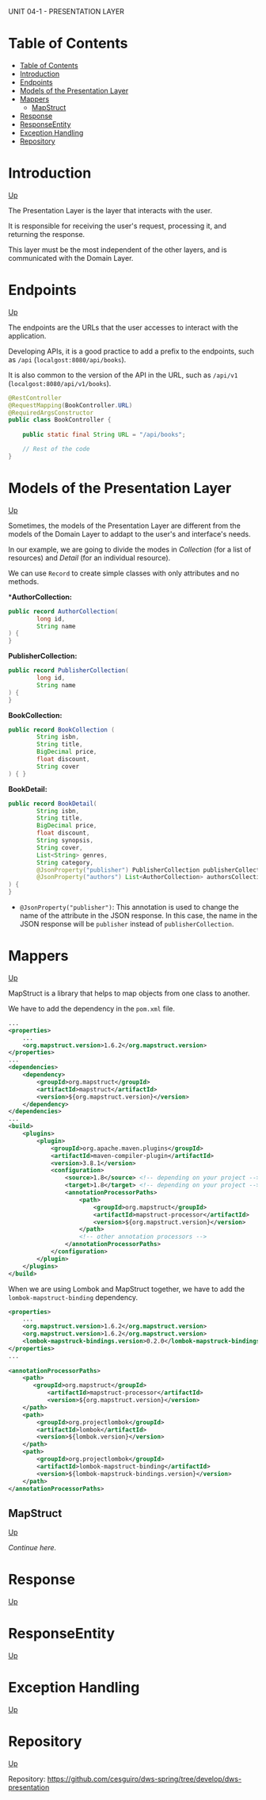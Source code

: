UNIT 04-1 - PRESENTATION LAYER

# Table of Contents

- [Table of Contents](#table-of-contents)
- [Introduction](#introduction)
- [Endpoints](#endpoints)
- [Models of the Presentation Layer](#models-of-the-presentation-layer)
- [Mappers](#mappers)
  - [MapStruct](#mapstruct)
- [Response](#response)
- [ResponseEntity](#responseentity)
- [Exception Handling](#exception-handling)
- [Repository](#repository)

# Introduction
[Up](#Table-of-Contents)

The Presentation Layer is the layer that interacts with the user. 

It is responsible for receiving the user's request, processing it, and returning the response.

This layer must be the most independent of the other layers, and is communicated with the Domain Layer.

# Endpoints
[Up](#Table-of-Contents)

The endpoints are the URLs that the user accesses to interact with the application.

Developing APIs, it is a good practice to add a prefix to the endpoints, such as `/api` (`localgost:8080/api/books`).

It is also common to the version of the API in the URL, such as `/api/v1` (`localgost:8080/api/v1/books`).

```java
@RestController
@RequestMapping(BookController.URL)
@RequiredArgsConstructor
public class BookController {
 
    public static final String URL = "/api/books";

    // Rest of the code
}
```

# Models of the Presentation Layer
[Up](#Table-of-Contents)

Sometimes, the models of the Presentation Layer are different from the models of the Domain Layer to addapt to the user's and interface's needs.

In our example, we are going to divide the modes in *Collection* (for a list of resources) and *Detail* (for an individual resource).

We can use `Record` to create simple classes with only attributes and no methods.

***AuthorCollection:**
```java
public record AuthorCollection(
        long id,
        String name
) {
}
```

**PublisherCollection:**
```java
public record PublisherCollection(
        long id,
        String name
) {
}
```

**BookCollection:**
```java
public record BookCollection (
        String isbn,
        String title,
        BigDecimal price,
        float discount,
        String cover
) { }
```

**BookDetail:**
```java
public record BookDetail(
        String isbn,
        String title,
        BigDecimal price,
        float discount,
        String synopsis,
        String cover,
        List<String> genres,
        String category,
        @JsonProperty("publisher") PublisherCollection publisherCollection,
        @JsonProperty("authors") List<AuthorCollection> authorsCollection
) {
}
```

- `@JsonProperty("publisher")`: This annotation is used to change the name of the attribute in the JSON response. In this case, the name in the JSON response will be `publisher` instead of `publisherCollection`.

# Mappers
[Up](#Table-of-Contents)

MapStruct is a library that helps to map objects from one class to another.

We have to add the dependency in the `pom.xml` file.

```xml
...
<properties>
    ...
    <org.mapstruct.version>1.6.2</org.mapstruct.version>
</properties>
...
<dependencies>
    <dependency>
        <groupId>org.mapstruct</groupId>
        <artifactId>mapstruct</artifactId>
        <version>${org.mapstruct.version}</version>
    </dependency>
</dependencies>
...
<build>
    <plugins>
        <plugin>
            <groupId>org.apache.maven.plugins</groupId>
            <artifactId>maven-compiler-plugin</artifactId>
            <version>3.8.1</version>
            <configuration>
                <source>1.8</source> <!-- depending on your project -->
                <target>1.8</target> <!-- depending on your project -->
                <annotationProcessorPaths>
                    <path>
                        <groupId>org.mapstruct</groupId>
                        <artifactId>mapstruct-processor</artifactId>
                        <version>${org.mapstruct.version}</version>
                    </path>
                    <!-- other annotation processors -->
                </annotationProcessorPaths>
            </configuration>
        </plugin>
    </plugins>
</build>
```

When we are using Lombok and MapStruct together, we have to add the `lombok-mapstruct-binding` dependency.

```xml
<properties>
    ...
    <org.mapstruct.version>1.6.2</org.mapstruct.version>
    <org.mapstruct.version>1.6.2</org.mapstruct.version>
    <lombok-mapstruck-bindings.version>0.2.0</lombok-mapstruck-bindings.version>    
</properties>
...
 
<annotationProcessorPaths>
    <path>
       <groupId>org.mapstruct</groupId>
           <artifactId>mapstruct-processor</artifactId>
           <version>${org.mapstruct.version}</version>
    </path>
    <path>
        <groupId>org.projectlombok</groupId>
        <artifactId>lombok</artifactId>
        <version>${lombok.version}</version>
    </path>
    <path>
        <groupId>org.projectlombok</groupId>
        <artifactId>lombok-mapstruct-binding</artifactId>
        <version>${lombok-mapstruck-bindings.version}</version>
    </path>
</annotationProcessorPaths>
```

## MapStruct
[Up](#Table-of-Contents)

*Continue here.*

# Response
[Up](#Table-of-Contents)

# ResponseEntity
[Up](#Table-of-Contents)

# Exception Handling
[Up](#Table-of-Contents)

# Repository
[Up](#Table-of-Contents)

Repository: https://github.com/cesguiro/dws-spring/tree/develop/dws-presentation